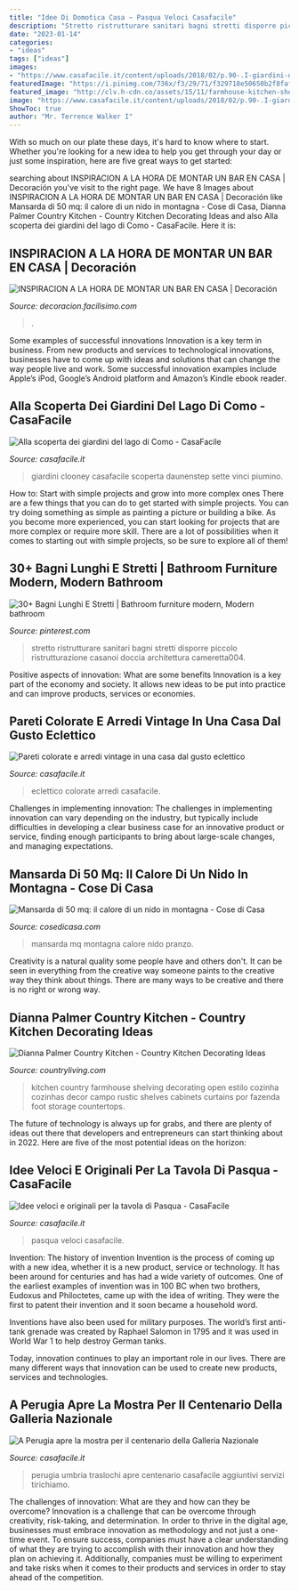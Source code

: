 ```yaml
---
title: "Idee Di Domotica Casa ~ Pasqua Veloci Casafacile"
description: "Stretto ristrutturare sanitari bagni stretti disporre piccolo ristrutturazione casanoi doccia architettura cameretta004"
date: "2023-01-14"
categories:
- "ideas"
tags: ["ideas"]
images:
- "https://www.casafacile.it/content/uploads/2018/02/p.90-.I-giardini-del-Lago-di-Como-Villa-Balbianello-fotgrafia-di-Dario-Fusaro.jpg"
featuredImage: "https://i.pinimg.com/736x/f3/29/71/f329718e50650b2f8faf8d11906d06ee.jpg"
featured_image: "http://clv.h-cdn.co/assets/15/11/farmhouse-kitchen-shelving-0415-2.jpg"
image: "https://www.casafacile.it/content/uploads/2018/02/p.90-.I-giardini-del-Lago-di-Como-Villa-Balbianello-fotgrafia-di-Dario-Fusaro.jpg"
ShowToc: true
author: "Mr. Terrence Walker I"
---
```



With so much on our plate these days, it's hard to know where to start. Whether you're looking for a new idea to help you get through your day or just some inspiration, here are five great ways to get started: 

	

		
searching about INSPIRACION A LA HORA DE MONTAR UN BAR EN CASA | Decoración you've visit to the right page. We have 8 Images about INSPIRACION A LA HORA DE MONTAR UN BAR EN CASA | Decoración like Mansarda di 50 mq: il calore di un nido in montagna - Cose di Casa, Dianna Palmer Country Kitchen - Country Kitchen Decorating Ideas and also Alla scoperta dei giardini del lago di Como - CasaFacile. Here it is:
		
    
## INSPIRACION A LA HORA DE MONTAR UN BAR EN CASA | Decoración

<img loading=lazy src="http://1.bp.blogspot.com/-GiPPZY8kGSQ/Ugad4NSaJwI/AAAAAAAAEuw/squpn8CuJno/s900/rustico.jpg" onerror="this.onerror=null;this.src='https://tse1.mm.bing.net/th?id=OIP.GBQqkHoJThMvkSY515RHiQHaJ9&amp;pid=15.1';" alt="INSPIRACION A LA HORA DE MONTAR UN BAR EN CASA | Decoración">

_Source: decoracion.facilisimo.com_

>. 

	

Some examples of successful innovations
Innovation is a key term in business. From new products and services to technological innovations, businesses have to come up with ideas and solutions that can change the way people live and work. Some successful innovation examples include Apple’s iPod, Google’s Android platform and Amazon’s Kindle ebook reader.

    
## Alla Scoperta Dei Giardini Del Lago Di Como - CasaFacile

<img loading=lazy src="https://www.casafacile.it/content/uploads/2018/02/p.90-.I-giardini-del-Lago-di-Como-Villa-Balbianello-fotgrafia-di-Dario-Fusaro.jpg" onerror="this.onerror=null;this.src='https://tse3.mm.bing.net/th?id=OIP.8dg3bRKGF2ElG0iUbhqR7QHaEa&amp;pid=15.1';" alt="Alla scoperta dei giardini del lago di Como - CasaFacile">

_Source: casafacile.it_

>giardini clooney casafacile scoperta daunenstep sette vinci piumino. 

	

How to: Start with simple projects and grow into more complex ones
There are a few things that you can do to get started with simple projects. You can try doing something as simple as painting a picture or building a bike. As you become more experienced, you can start looking for projects that are more complex or require more skill. There are a lot of possibilities when it comes to starting out with simple projects, so be sure to explore all of them!

    
## 30+ Bagni Lunghi E Stretti | Bathroom Furniture Modern, Modern Bathroom

<img loading=lazy src="https://i.pinimg.com/736x/f3/29/71/f329718e50650b2f8faf8d11906d06ee.jpg" onerror="this.onerror=null;this.src='https://tse1.mm.bing.net/th?id=OIP.hAu01LtK6Nw8FOT3qM1AbgHaLG&amp;pid=15.1';" alt="30+ Bagni Lunghi E Stretti | Bathroom furniture modern, Modern bathroom">

_Source: pinterest.com_

>stretto ristrutturare sanitari bagni stretti disporre piccolo ristrutturazione casanoi doccia architettura cameretta004. 

	

Positive aspects of innovation: What are some benefits
Innovation is a key part of the economy and society. It allows new ideas to be put into practice and can improve products, services or economies.

    
## Pareti Colorate E Arredi Vintage In Una Casa Dal Gusto Eclettico

<img loading=lazy src="https://www.casafacile.it/content/uploads/2018/06/casafacile-casa-british-emiliano-orsola-1.jpg" onerror="this.onerror=null;this.src='https://tse4.mm.bing.net/th?id=OIP.crbyIVJ4ub7hns49-kc8iwHaEa&amp;pid=15.1';" alt="Pareti colorate e arredi vintage in una casa dal gusto eclettico">

_Source: casafacile.it_

>eclettico colorate arredi casafacile. 

	

Challenges in implementing innovation:
The challenges in implementing innovation can vary depending on the industry, but typically include difficulties in developing a clear business case for an innovative product or service, finding enough participants to bring about large-scale changes, and managing expectations.

    
## Mansarda Di 50 Mq: Il Calore Di Un Nido In Montagna - Cose Di Casa

<img loading=lazy src="https://cdn.cosedicasa.com/wp-content/uploads/2020/01/mansarda-montagna-zona-pranzo-3.jpg" onerror="this.onerror=null;this.src='https://tse1.mm.bing.net/th?id=OIP.-VuuvPUBraf3EmhhxwcvAwHaE8&amp;pid=15.1';" alt="Mansarda di 50 mq: il calore di un nido in montagna - Cose di Casa">

_Source: cosedicasa.com_

>mansarda mq montagna calore nido pranzo. 

	

Creativity is a natural quality some people have and others don't. It can be seen in everything from the creative way someone paints to the creative way they think about things. There are many ways to be creative and there is no right or wrong way.

    
## Dianna Palmer Country Kitchen - Country Kitchen Decorating Ideas

<img loading=lazy src="http://clv.h-cdn.co/assets/15/11/farmhouse-kitchen-shelving-0415-2.jpg" onerror="this.onerror=null;this.src='https://tse2.mm.bing.net/th?id=OIP.dO8U0Wgn5eLADPko28dkwwHaLH&amp;pid=15.1';" alt="Dianna Palmer Country Kitchen - Country Kitchen Decorating Ideas">

_Source: countryliving.com_

>kitchen country farmhouse shelving decorating open estilo cozinha cozinhas decor campo rustic shelves cabinets curtains por fazenda foot storage countertops. 

	

The future of technology is always up for grabs, and there are plenty of ideas out there that developers and entrepreneurs can start thinking about in 2022. Here are five of the most potential ideas on the horizon:

    
## Idee Veloci E Originali Per La Tavola Di Pasqua - CasaFacile

<img loading=lazy src="https://www.casafacile.it/content/uploads/2020/04/casafacile_coradazzi_tavola_pasqua_2.jpg" onerror="this.onerror=null;this.src='https://tse1.mm.bing.net/th?id=OIP.f_ZlU44RikOb3QyFfq9-OQHaEa&amp;pid=15.1';" alt="Idee veloci e originali per la tavola di Pasqua - CasaFacile">

_Source: casafacile.it_

>pasqua veloci casafacile. 

	

Invention: The history of invention
Invention is the process of coming up with a new idea, whether it is a new product, service or technology. It has been around for centuries and has had a wide variety of outcomes. 
One of the earliest examples of invention was in 100 BC when two brothers, Eudoxus and Philoctetes, came up with the idea of writing. They were the first to patent their invention and it soon became a household word. 

Inventions have also been used for military purposes. The world’s first anti-tank grenade was created by Raphael Salomon in 1795 and it was used in World War 1 to help destroy German tanks. 

Today, innovation continues to play an important role in our lives. There are many different ways that innovation can be used to create new products, services and technologies.

    
## A Perugia Apre La Mostra Per Il Centenario Della Galleria Nazionale

<img loading=lazy src="https://www.casafacile.it/content/uploads/2018/03/casafacile-mostre-perugia-1518571.jpg" onerror="this.onerror=null;this.src='https://tse3.mm.bing.net/th?id=OIP.plerooXPBx-70TSiEdNMTQHaEa&amp;pid=15.1';" alt="A Perugia apre la mostra per il centenario della Galleria Nazionale">

_Source: casafacile.it_

>perugia umbria traslochi apre centenario casafacile aggiuntivi servizi tirichiamo. 

	

The challenges of innovation: What are they and how can they be overcome?
Innovation is a challenge that can be overcome through creativity, risk-taking, and determination. In order to thrive in the digital age, businesses must embrace innovation as methodology and not just a one-time event. To ensure success, companies must have a clear understanding of what they are trying to accomplish with their innovation and how they plan on achieving it. Additionally, companies must be willing to experiment and take risks when it comes to their products and services in order to stay ahead of the competition.


